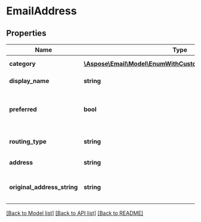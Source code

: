 # EmailAddress

## Properties
Name | Type | Description | Notes
------------ | ------------- | ------------- | -------------
**category** | [**\Aspose\Email\Model\EnumWithCustomOfEmailAddressCategory**](EnumWithCustomOfEmailAddressCategory.md) | Address category. | [optional] 
**display_name** | **string** | Display name. | [optional] 
**preferred** | **bool** | Defines whether email address is preferred. | 
**routing_type** | **string** | A routing type for an email. | [optional] 
**address** | **string** | Email address. | 
**original_address_string** | **string** | The original e-mail address string | [optional] 



[[Back to Model list]](README.md#documentation-for-models) [[Back to API list]](README.md#documentation-for-api-endpoints) [[Back to README]](README.md)


